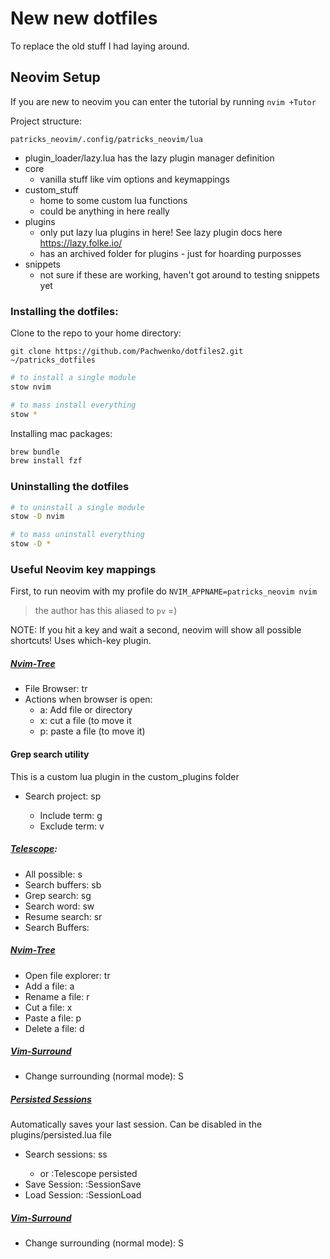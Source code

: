 # New new dotfiles
To replace the old stuff I had laying around.

## Neovim Setup

If you are new to neovim you can enter the tutorial by running `nvim +Tutor`

Project structure:

`patricks_neovim/.config/patricks_neovim/lua`
- plugin_loader/lazy.lua has the lazy plugin manager definition
- core
  - vanilla stuff like vim options and keymappings
- custom_stuff
  - home to some custom lua functions
  - could be anything in here really
- plugins
  - only put lazy lua plugins in here! See lazy plugin docs here https://lazy.folke.io/
  - has an archived folder for plugins - just for hoarding purposses
- snippets
  - not sure if these are working, haven't got around to testing snippets yet

### Installing the dotfiles:

Clone to the repo to your home directory:
```shell
git clone https://github.com/Pachwenko/dotfiles2.git ~/patricks_dotfiles
```

```bash
# to install a single module
stow nvim

# to mass install everything
stow *
```

Installing mac packages:
```bash
brew bundle
brew install fzf
```

### Uninstalling the dotfiles

```bash
# to uninstall a single module
stow -D nvim

# to mass uninstall everything
stow -D *
```

### Useful Neovim key mappings
First, to run neovim with my profile do `NVIM_APPNAME=patricks_neovim nvim`
> the author has this aliased to `pv` =)

NOTE: If you hit a key and wait a second, neovim will show all possible shortcuts! Uses which-key plugin.

##### [Nvim-Tree](https://github.com/nvim-tree/nvim-tree.lua)
- File Browser:   <leader>tr
- Actions when browser is open:
    - a: Add file or directory
    - x: cut a file (to move it
    - p: paste a file (to move it)

#### Grep search utility
This is a custom lua plugin in the custom_plugins folder
- Search project:   <leader>sp
    - Include term: <leader>g
    - Exclude term: <leader>v

##### [Telescope](https://github.com/nvim-telescope/telescope.nvim):
- All possible:   <leader>s
- Search buffers: <leader>sb
- Grep search:    <leader>sg
- Search word:    <leader>sw
- Resume search:  <leader>sr
- Search Buffers: <leader><leader>

##### [Nvim-Tree](https://github.com/nvim-tree/nvim-tree.lua)
- Open file explorer:   <leader>tr
- Add a file:           a
- Rename a file:        r
- Cut a file:           x
- Paste a file:         p
- Delete a file:        d

##### [Vim-Surround](https://github.com/tpope/vim-surround)
- Change surrounding (normal mode): S

##### [Persisted Sessions](https://github.com/olimorris/persisted.nvim)
Automatically saves your last session. Can be disabled in the plugins/persisted.lua file
- Search sessions: <leader>ss
  - or :Telescope persisted
- Save Session:    :SessionSave
- Load Session:    :SessionLoad

##### [Vim-Surround](https://github.com/tpope/vim-surround)
- Change surrounding (normal mode): S

